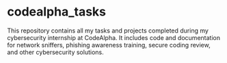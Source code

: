 # codealpha_tasks
This repository contains all my tasks and projects completed during my cybersecurity internship at CodeAlpha. It includes code and documentation for network sniffers, phishing awareness training, secure coding review, and other cybersecurity solutions.
